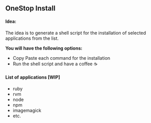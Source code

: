 ## OneStop Install

#### Idea:

The idea is to generate a shell script for the installation of selected applications from the list.

**You will have the following options:**

- Copy Paste each command for the installation
- Run the shell script and have a coffee :coffee:

#### List of applications [WIP]

- ruby
- rvm
- node
- npm
- imagemagick
- etc.
